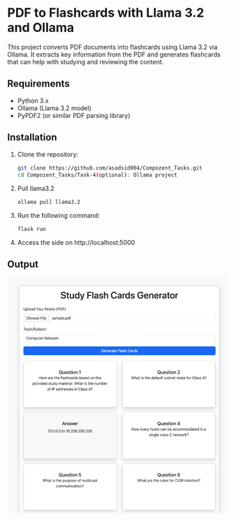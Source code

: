 # PDF to Flashcards with Llama 3.2 and Ollama

This project converts PDF documents into flashcards using Llama 3.2 via Ollama. It extracts key information from the PDF and generates flashcards that can help with studying and reviewing the content.

## Requirements

- Python 3.x
- Ollama (Llama 3.2 model)
- PyPDF2 (or similar PDF parsing library)

## Installation

1. Clone the repository:

   ```bash
   git clone https://github.com/asadsid004/Compozent_Tasks.git
   cd Compozent_Tasks/Task-4(optional): Ollama project
   ```

2. Pull llama3.2

   ```bash
   ollama pull llama3.2
   ```

3. Run the following command:

   ```bash
   flask run
   ```

4. Access the side on http://localhost:5000

## Output

![Project Overview](screenshots/output.png)

